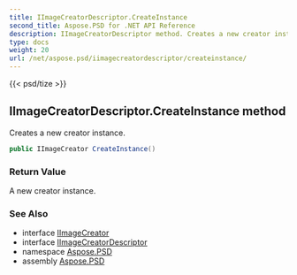 ```yaml
---
title: IImageCreatorDescriptor.CreateInstance
second_title: Aspose.PSD for .NET API Reference
description: IImageCreatorDescriptor method. Creates a new creator instance
type: docs
weight: 20
url: /net/aspose.psd/iimagecreatordescriptor/createinstance/
---
```

{{< psd/tize >}}
## IImageCreatorDescriptor.CreateInstance method

Creates a new creator instance.

```csharp
public IImageCreator CreateInstance()
```

### Return Value

A new creator instance.

### See Also

* interface [IImageCreator](../../iimagecreator/)
* interface [IImageCreatorDescriptor](../)
* namespace [Aspose.PSD](../../iimagecreatordescriptor/)
* assembly [Aspose.PSD](../../../)


